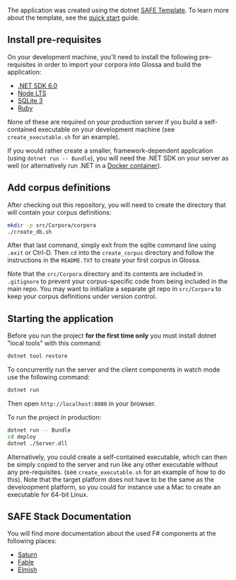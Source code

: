 The application was created using the dotnet [SAFE Template](https://safe-stack.github.io/docs/template-overview/). To learn more about the template, see the [quick start](https://safe-stack.github.io/docs/quickstart/) guide.

## Install pre-requisites

On your development machine, you'll need to install the following pre-requisites in order to import your corpora into Glossa and build the application:

* [.NET SDK 6.0](https://www.microsoft.com/net/download)
* [Node LTS](https://nodejs.org/en/download/)
* [SQLite 3](https://www.sqlite.org/index.html)
* [Ruby](https://www.ruby-lang.org/en/)

None of these are required on your production server if you build a self-contained executable on your development machine (see `create_executable.sh` for an example).

If you would rather create a smaller, framework-dependent application (using `dotnet run -- Bundle`), you will need the .NET SDK on your server as well (or alternatively run .NET in a [Docker container](https://hub.docker.com/_/microsoft-dotnet)).

## Add corpus definitions

After checking out this repository, you will need to create the directory that will contain your corpus definitions:

```bash
mkdir -p src/Corpora/corpora
./create_db.sh
```
After that last command, simply exit from the sqlite command line using `.exit` or Ctrl-D. Then `cd` into the `create_corpus` directory and follow the instructions in the `README.TXT` to create your first corpus in Glossa.

Note that the `src/Corpora` directory and its contents are included in `.gitignore` to prevent your corpus-specific code from being included in the main repo.
You may want to initialize a separate git repo in `src/Corpora` to keep your corpus definitions under version control.

## Starting the application

Before you run the project **for the first time only** you must install dotnet "local tools" with this command:

```bash
dotnet tool restore
```

To concurrently run the server and the client components in watch mode use the following command:

```bash
dotnet run
```

Then open `http://localhost:8080` in your browser.

To run the project in production:

```bash
dotnet run -- Bundle
cd deploy
dotnet ./Server.dll
```

Alternatively, you could create a self-contained executable, which can then be simply copied to the server and run like any other executable without any pre-requisites.
(see `create_executable.sh` for an example of how to do this). Note that the target platform does not have to be the same as the develoopment platform,
so you could for instance use a Mac to create an executable for 64-bit Linux.

## SAFE Stack Documentation

You will find more documentation about the used F# components at the following places:

* [Saturn](https://saturnframework.org)
* [Fable](https://fable.io/docs/)
* [Elmish](https://elmish.github.io/elmish/)